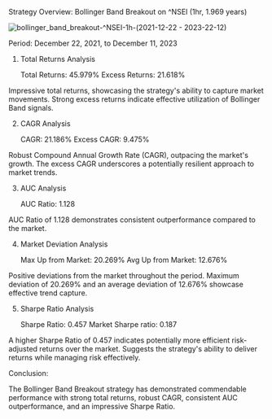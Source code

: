 Strategy Overview: Bollinger Band Breakout on ^NSEI (1hr, 1.969 years)

![bollinger_band_breakout-^NSEI-1h-(2021-12-22 - 2023-22-12)](https://github.com/shyambahmani-dev/Bollinger-Bands-Trading-Strategy/assets/110190548/0d589df2-d0e9-4530-a5e9-68a7644d5c32)

Period: December 22, 2021, to December 11, 2023
1. Total Returns Analysis

    Total Returns: 45.979%
    Excess Returns: 21.618%

Impressive total returns, showcasing the strategy's ability to capture market movements.
Strong excess returns indicate effective utilization of Bollinger Band signals.




2. CAGR Analysis

   CAGR: 21.186%
   Excess CAGR: 9.475%

Robust Compound Annual Growth Rate (CAGR), outpacing the market's growth. The excess CAGR underscores a potentially resilient approach to market trends.




3. AUC Analysis

    AUC Ratio: 1.128

AUC Ratio of 1.128 demonstrates consistent outperformance compared to the market.




4. Market Deviation Analysis

    Max Up from Market: 20.269%
    Avg Up from Market: 12.676%

Positive deviations from the market throughout the period. Maximum deviation of 20.269% and an average deviation of 12.676% showcase effective trend capture.




5. Sharpe Ratio Analysis

    Sharpe Ratio: 0.457
    Market Sharpe ratio: 0.187

A higher Sharpe Ratio of 0.457 indicates potentially more efficient risk-adjusted returns over the market. Suggests the strategy's ability to deliver returns while managing risk effectively.





Conclusion:

  The Bollinger Band Breakout strategy has demonstrated commendable performance with strong total returns, robust CAGR, consistent AUC outperformance, and an impressive Sharpe Ratio.
